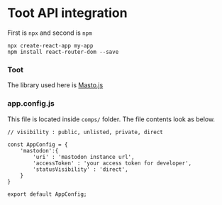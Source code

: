 Toot API integration
====================================

First is `npx` and second is `npm`

```
npx create-react-app my-app
npm install react-router-dom --save
```

### Toot
The library used here is [Masto.js][masto]



### app.config.js

This file is located inside `comps/` folder. The file contents look as below.

```
// visibility : public, unlisted, private, direct

const AppConfig = {
    'mastodon':{
        'uri' : 'mastodon instance url',
        'accessToken' : 'your access token for developer',
        'statusVisibility' : 'direct',
    }
}

export default AppConfig;
```












[masto]: https://github.com/neet/masto.js





